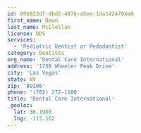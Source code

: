 ```yaml
---
id: 09b833df-dbd2-4876-a5ee-1da1424704a8
first_name: Dawn
last_name: McClellan
license: DDS
services:
  - 'Pediatric Dentist or Pedodontist'
category: Dentists
org_name: 'Dental Care International'
address: '1750 Wheeler Peak Drive'
city: 'Las Vegas'
state: NV
zip: '89106'
phone: '(702) 272-1100'
title: 'Dental Care International'
_geoloc:
  lat: 36.1903
  lng: -115.162
---
```

